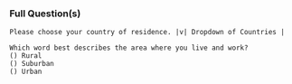 ### Full Question(s)

    Please choose your country of residence. |v| Dropdown of Countries |

    Which word best describes the area where you live and work?
    () Rural
    () Suburban
    () Urban
